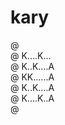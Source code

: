 # kary

@ <br/>
@ K....K...<br/>
@ K..K....A<br/>
@ KK......A<br/>
@ K..K....A<br/>
@ K....K..A<br/>
@ <br/>

<!--
@ ......
@ K..K..@   @@   @ @
@ K.K..A @  @ @  @ @
@ KK...A@@  @@   @ @
@ K.K..A @  @ @   @
@ K..K.A @  @ @   @
@ .....
-->
